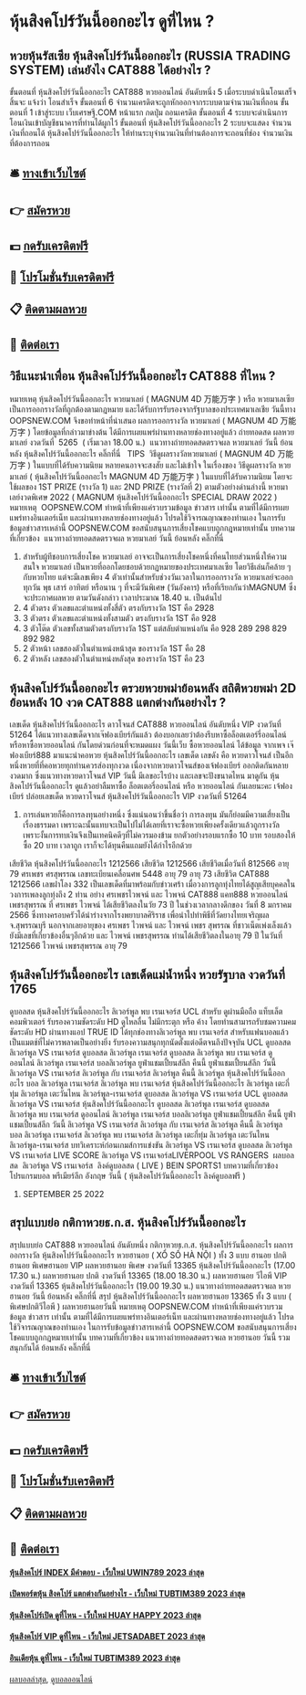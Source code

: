 # หุ้นสิงคโปร์วันนี้ออกอะไร ดูที่ไหน ?
## หวยหุ้นรัสเซีย หุ้นสิงคโปร์วันนี้ออกอะไร (RUSSIA TRADING SYSTEM) เล่นยังไง CAT888 ได้อย่างไร ?
ขั้นตอนที่ หุ้นสิงคโปร์วันนี้ออกอะไร CAT888 หวยออนไลน์ อันดับหนึ่ง 5 เมื่อระบบดำเนินโอนเสร็จสิ้นจะ แจ้งว่า โอนสำเร็จ
ขั้นตอนที่ 6 จำนวนเครดิตจะถูกหักออกจากระบบตามจำนวนเงินที่ถอน
ขั้นตอนที่ 1 เข้าสู่ระบบ เว็บเศรษฐี.COM หน้าแรก กดปุ่ม ถอนเครดิต
ขั้นตอนที่ 4 ระบบจะดำเนินการโอนเงินเข้าบัญชีธนาคารที่ท่านได้ผูกไว้
ขั้นตอนที่ หุ้นสิงคโปร์วันนี้ออกอะไร 2 ระบบจะแสดง จำนวนเงินที่ถอนได้ หุ้นสิงคโปร์วันนี้ออกอะไร ให้ท่านระบุจำนวนเงินที่ท่านต้องการจะถอนที่ช่อง จำนวนเงินที่ต้องการถอน

## 🛎 [ทางเข้าเว็บไซต์](https://bit.ly/3BG5bNw)
## 👉 [สมัครหวย](https://bit.ly/3BG5bNw)
## 💵 [กดรับเครดิตฟรี](https://bit.ly/3C3mvgS)
## 👑 [โปรโมชั่นรับเครดิตฟรี](https://bit.ly/3C3mvgS)
## 📋 [ติดตามผลหวย](https://bit.ly/3C3mvgS)
## 📱 [ติดต่อเรา](https://bit.ly/3C3mvgS)

## วิธีแนะนำเพื่อน หุ้นสิงคโปร์วันนี้ออกอะไร CAT888 ที่ไหน ?
หมายเหตุ หุ้นสิงคโปร์วันนี้ออกอะไร หวยมาเลย์ ( MAGNUM 4D 万能万字 ) หรือ หวยมาเลเซีย เป็นการออกรางวัลที่ถูกต้องตามกฎหมาย และได้รับการรับรองจากรัฐบาลของประเทศมาเลเชีย
วันนี้ทาง OOPSNEW.COM จึงขอทำหน้าที่นำเสนอ ผลการออกรางวัล หวยมาเลย์ ( MAGNUM 4D 万能万字 ) โดยข้อมูลที่กล่าวมาข่างต้น ได้มีการเผยแพร่ผ่านทางหลายช่องทางอยู่แล้ว
ถ่ายทอดสด ผลหวยมาเลย์ งวดวันที่  5265  ( เริ่มเวลา 18.00 น.)
 แนวทางถ่ายทอดสดตรวจผล หวยมาเลย์ วันนี้ ย้อนหลัง หุ้นสิงคโปร์วันนี้ออกอะไร คลิ๊กที่นี่  
TIPS  วิธีดูผลรางวัลหวยมาเลย์ ( MAGNUM 4D 万能万字 ) ในแบบที่ได้รับความนิยม
หลายคนอาจจะสงสัย และไม่เข้าใจ ในเรื่องของ วิธีดูผลรางวัล หวยมาเลย์ ( หุ้นสิงคโปร์วันนี้ออกอะไร MAGNUM 4D 万能万字 ) ในแบบที่ได้รับความนิยม โดยจะใช้ผลของ 1ST PRIZE (รางวัล 1) และ 2ND PRIZE (รางวัลที่ 2) ตามตัวอย่างด่านล่างนี้
หวยมาเลย์งวดพิเศษ 2022 ( MAGNUM หุ้นสิงคโปร์วันนี้ออกอะไร SPECIAL DRAW 2022 )
หมายเหตุ  OOPSNEW.COM ทำหน้าที่เพียงแค่รวบรวมข้อมูล ข่าวสาร เท่านั้น ตามที่ได้มีการเผยแพร่ทางอินเตอร์เน็ท และผ่านทางหลายช่องทางอยู่แล้ว โปรดใช้วิจารณญาณของท่านเอง ในการรับข้อมูลข่าวสารเหล่านี้ OOPSNEW.COM ขอสนับสนุนการเสี่ยงโชคแบบถูกกฎหมายเท่านั้น
บทความที่เกี่ยวข้อง
 แนวทางถ่ายทอดสดตรวจผล หวยมาเลย์ วันนี้ ย้อนหลัง คลิ๊กที่นี่  
1. สำหรับผู้ทีชอบการเสี่ยงโชค หวยมาเลย์ อาจจะเป็นการเสี่ยงโชคหนึ่งที่คนไทยส่วนหนึ่งให้ความสนใจ หวยมาเลย์ เป็นหวยที่ออกโดยชอบด้วยกฏหมายของประเทศมาเลเซีย โดยวิธีเล่นก็คล้าย ๆ กับหวยไทย แต่จะมีเลขเพียง 4 ตัวเท่านั้นสำหรับช่วงวันเวลาในการออกรางวัล หวยมาเลย์จะออกทุกวัน พุธ เสาร์ อาทิตย์ หรือนาน ๆ ที่จะมีวันพิเศษ (วันอังคาร) หรือที่เรียกกันว่าMAGNUM ซึ่งจะประกาศผลหวย ตามวันดังกล่าว เวลาประมาณ 18.40 น. เป็นต้นไป
2. 4 ตัวตรง ตัวเลขและตำแหน่งทั้งสี่ตัว ตรงกับรางวัล 1ST คือ 2928
3. 3 ตัวตรง ตัวเลขและตำแหน่งทั้งสามตัว ตรงกับรางวัล 1ST คือ 928
4. 3 ตัวโต๊ด ตัวเลขทั้งสามตัวตรงกับรางวัล 1ST แต่สลับตำแหน่งกัน คือ 928 289 298 829 892 982
5. 2 ตัวหน้า เลขสองตัวในตำแหน่งหน้าสุด ของรางวัล 1ST คือ 28
6. 2 ตัวหลัง เลขสองตัวในตำแหน่งหลังสุด ของรางวัล 1ST คือ 23

## หุ้นสิงคโปร์วันนี้ออกอะไร ตรวยหวยพม่าย้อนหลัง สถิติหวยพม่า 2D ย้อนหลัง 10 งวด CAT888 แตกต่างกันอย่างไร ?
เลขเด็ด หุ้นสิงคโปร์วันนี้ออกอะไร ดาวโจนส์ CAT888 หวยออนไลน์ อันดับหนึ่ง VIP งวดวันที่ 51264
ได้แนวทางเลขเด็ดจากเจ๊ฟองเบียร์กันแล้ว ต้องบอกเลยว่าต้องรีบหาซื้อล็อตเตอร์รี่ออนไลน์ หรือหาซื้อหวยออนไลน์ กันโดยด่วนก่อนที่จะหมดแผง
วันนี้เว็บ ซื้อหวยออนไลน์ ได้ข้อมูล จากเพจ เจ๊ฟองเบียร์888 มาแนะนำคอหวย หุ้นสิงคโปร์วันนี้ออกอะไร เลขเด็ด เลขดัง คือ หวยดาวโจนส์ เป็นอีกหนึ่งหวยที่ที่คอหวยทุกท่านควรส่องทุกงวด เนื่องจากหวยดาวโจนส์ของเจ้ฟองเบียร์ ออกติดกันหลายงวดมาก ซึ่งแนวทางหวยดาวโจนส์ VIP วันนี้ มีเลขอะไรบ้าง และเลขจะปังขนาดไหน มาดูกัน หุ้นสิงคโปร์วันนี้ออกอะไร ดูแล้วอย่าลืมหาซื้อ ล็อตเตอรี่ออนไลน์ หรือ หวยออนไลน์ กันเลยนะคะ
เจ้ฟองเบียร์ ปล่อยเลขเด็ด หวยดาวโจนส์ หุ้นสิงคโปร์วันนี้ออกอะไร VIP งวดวันที่ 51264
1. การเล่นหวยก็คือการลงทุนอย่างหนึ่ง ซึ่งแน่นอนว่าขึ้นชื่อว่า การลงทุน มันก็ย่อมมีความเสี่ยงเป็นเรื่องธรรมดา เพราะฉะนั้นแทบจะเป็นไปไม่ได้เลยที่เราจะซื้อหวยเพียงครั้งเดียวแล้วถูกรางวัล เพราะงั้นการทบเงินจึงเป็นเทคนิคดีๆที่ไม่ควรมองข้าม ยกตัวอย่างรอบแรกซื้อ 10 บาท รอบสองให้ซื้อ 20 บาท เวลาถูก เราก็จะได้ทุนคืนแถมยังได้กำไรอีกด้วย

เสียชีวิต หุ้นสิงคโปร์วันนี้ออกอะไร 1212566
เสียชีวิต 1212566
เสียชีวิตเมื่อวันที่ 812566
อายุ 79
ศรเพชร ศรสุพรรณ
เลขทะเบียนเคลื่อนศพ 5448
อายุ 79
อายุ 73
เสียชีวิต CAT888 1212566
เลขฝาโลง 332
เป็นเลขเด็ดที่มาพร้อมกับข่าวเศร้า เมื่อวงการลูกทุ่งไทยได้สูญเสียบุคคลในวงการเพลงลูกทุ่งถึง 2 ท่าน อย่าง ศรเพชรไวพจน์ และ ไวพจน์ CAT888 แคท888 หวยออนไลน์ เพชรสุพรรณ ที่ ศรเพชร ไวพจน์ ได้เสียชีวิตลงในวัย 73 ปี ในช่วงเวลากลางดึกของ วันที่ 8 มกราคม 2566 ซึ่งทางครอบครัวได้นำร่างจากโรงพยาบาลศิริราช เพื่อนำไปทำพิธีที่วัดยางไทยเจริญผล จ.สุพรรณบุรี
นอกจากเลยอายุของ ศรเพชร ไวพจน์ และ ไวพจน์ เพชร สุพรรณ ที่ชาวเน็ตเพ่งเล็งแล้ว ยังมีเลขที่เกี่ยวข้องอื่นๆอีกด้วย
และ ไวพจน์ เพชรสุพรรณ ท่านได้เสียชีวิตลงในอายุ 79 ปี ในวันที่ 1212566
ไวพจน์ เพชรสุพรรณ
อายุ 79

## หุ้นสิงคโปร์วันนี้ออกอะไร เลขเด็ดแม่น้ำหนึ่ง หวยรัฐบาล งวดวันที่ 1765
ดูบอลสด หุ้นสิงคโปร์วันนี้ออกอะไร ลิเวอร์พูล พบ เรนเจอร์ส UCL สำหรับ ดูผ่านมือถือ แท็บเล็ต คอมพิวเตอร์ รับรองความชัดระดับ HD ดูไหลลื่น ไม่มีกระตุก หรือ ค้าง โดยท่านสามารถรับชมความคมชัดระดับ HD ผ่านทางแอป TRUE ID ได้ทุกช่องทางลิเวอร์พูล พบ เรนเจอร์ส สำหรับแฟนบอลแล้ว เป็นแมตช์ที่ไม่ควรพลาดเป็นอย่างยิ่ง รับรองความสนุกทุกนัดตั้งแต่อดีตจนถึงปัจจุบัน
UCL ดูบอลสด ลิเวอร์พูล VS เรนเจอร์ส ดูบอลสด ลิเวอร์พูล เรนเจอร์ส ดูบอลสด ลิเวอร์พูล พบ เรนเจอร์ส ดูออนไลน์ ลิเวอร์พูล เรนเจอร์ส บอลลิเวอร์พูล ยูฟ่าแชมเปี้ยนส์ลีก คืนนี้ ยูฟ่าแชมเปี้ยนส์ลีก วันนี้ ลิเวอร์พูล VS เรนเจอร์ส ลิเวอร์พูล กับ เรนเจอร์ส ลิเวอร์พูล คืนนี้ ลิเวอร์พูล หุ้นสิงคโปร์วันนี้ออกอะไร บอล ลิเวอร์พูล เรนเจอร์ส ลิเวอร์พูล พบ เรนเจอร์ส หุ้นสิงคโปร์วันนี้ออกอะไร ลิเวอร์พูล เตะกี่ทุ่ม ลิเวอร์พูล เตะวันไหน ลิเวอร์พูล-เรนเจอร์ส
ดูบอลสด ลิเวอร์พูล VS เรนเจอร์ส
UCL ดูบอลสด ลิเวอร์พูล VS เรนเจอร์ส หุ้นสิงคโปร์วันนี้ออกอะไร ดูบอลสด ลิเวอร์พูล เรนเจอร์ส ดูบอลสด ลิเวอร์พูล พบ เรนเจอร์ส ดูออนไลน์ ลิเวอร์พูล เรนเจอร์ส บอลลิเวอร์พูล ยูฟ่าแชมเปี้ยนส์ลีก คืนนี้ ยูฟ่าแชมเปี้ยนส์ลีก วันนี้ ลิเวอร์พูล VS เรนเจอร์ส ลิเวอร์พูล กับ เรนเจอร์ส ลิเวอร์พูล คืนนี้ ลิเวอร์พูล บอล ลิเวอร์พูล เรนเจอร์ส ลิเวอร์พูล พบ เรนเจอร์ส ลิเวอร์พูล เตะกี่ทุ่ม ลิเวอร์พูล เตะวันไหน ลิเวอร์พูล-เรนเจอร์ส
บทวิเคราะห์ก่อนเกมส์การแข่งขัน ลิเวอร์พูล VS เรนเจอร์ส
ดูบอลสด ลิเวอร์พูล VS เรนเจอร์ส
LIVE SCORE ลิเวอร์พูล VS เรนเจอร์สLIVERPOOL VS RANGERS
 ผลบอลสด  ลิเวอร์พูล VS เรนเจอร์ส 
ลิงค์ดูบอลสด ( LIVE )
 BEIN SPORTS1 
บทความที่เกี่ยวข้อง
โปรแกรมบอล พรีเมียร์ลีก อังกฤษ วันนี้ ( หุ้นสิงคโปร์วันนี้ออกอะไร ลิงค์ดูบอลฟรี )
1. SEPTEMBER 25 2022

## สรุปแบบย่อ กติกาหวยธ.ก.ส. หุ้นสิงคโปร์วันนี้ออกอะไร
สรุปแบบย่อ CAT888 หวยออนไลน์ อันดับหนึ่ง กติกาหวยธ.ก.ส. หุ้นสิงคโปร์วันนี้ออกอะไร ผลการออกรางวัล หุ้นสิงคโปร์วันนี้ออกอะไร หวยฮานอย ( XỔ SỐ HÀ NỘI ) ทั้ง 3 แบบ ฮานอย ปกติฮานอย พิเศษฮานอย VIP
ผลหวยฮานอย พิเศษ งวดวันที่ 13365 หุ้นสิงคโปร์วันนี้ออกอะไร (17.00 17.30 น.)
ผลหวยฮานอย ปกติ งวดวันที่ 13365 (18.00 18.30 น.)
ผลหวยฮานอย วีไอพี VIP งวดวันที่ 13365 หุ้นสิงคโปร์วันนี้ออกอะไร (19.00 19.30 น.)
 แนวทางถ่ายทอดสดตรวจผล หวยฮานอย วันนี้ ย้อนหลัง คลิ๊กที่นี่ 
สรุป หุ้นสิงคโปร์วันนี้ออกอะไร ผลหวยฮานอย 13365 ทั้ง 3 แบบ ( พิเศษปกติวีไอพี ) ผลหวยฮานอยวันนี้
หมายเหตุ OOPSNEW.COM ทำหน้าที่เพียงแค่รวบรวมข้อมูล ข่าวสาร เท่านั้น ตามที่ได้มีการเผยแพร่ทางอินเตอร์เน็ท และผ่านทางหลายช่องทางอยู่แล้ว โปรดใช้วิจารณญาณของท่านเอง ในการรับข้อมูลข่าวสารเหล่านี้ OOPSNEW.COM ขอสนับสนุนการเสี่ยงโชคแบบถูกกฎหมายเท่านั้น
บทความที่เกี่ยวข้อง
แนวทางถ่ายทอดสดตรวจผล หวยฮานอย วันนี้ รวมสนุกกันได้ ย้อนหลัง คลิ๊กที่นี่

## 🛎 [ทางเข้าเว็บไซต์](https://bit.ly/3BG5bNw)
## 👉 [สมัครหวย](https://bit.ly/3BG5bNw)
## 💵 [กดรับเครดิตฟรี](https://bit.ly/3C3mvgS)
## 👑 [โปรโมชั่นรับเครดิตฟรี](https://bit.ly/3C3mvgS)
## 📋 [ติดตามผลหวย](https://bit.ly/3C3mvgS)
## 📱 [ติดต่อเรา](https://bit.ly/3C3mvgS)

#### [หุ้นสิงคโปร์ INDEX มีคำตอบ - เว็บใหม่ UWIN789 2023 ล่าสุด](https://atom.io/themes/หุ้นสิงคโปร์%20index%20มีคำตอบ%20-%20เว็บใหม่%20uwin789%202023%20ล่าสุด)
#### [เปิดพอร์ตหุ้น สิงคโปร์ แตกต่างกันอย่างไร - เว็บใหม่ TUBTIM389 2023 ล่าสุด](https://atom.io/themes/เปิดพอร์ตหุ้น%20สิงคโปร์%20แตกต่างกันอย่างไร%20-%20เว็บใหม่%20tubtim389%202023%20ล่าสุด)
#### [หุ้นสิงคโปร์เปิด ดูที่ไหน - เว็บใหม่ HUAY HAPPY 2023 ล่าสุด](https://atom.io/themes/หุ้นสิงคโปร์เปิด%20ดูที่ไหน%20-%20เว็บใหม่%20huay%20happy%202023%20ล่าสุด)
#### [หุ้นสิงคโปร์ VIP ดูที่ไหน - เว็บใหม่ JETSADABET 2023 ล่าสุด](https://atom.io/themes/หุ้นสิงคโปร์%20vip%20ดูที่ไหน%20-%20เว็บใหม่%20jetsadabet%202023%20ล่าสุด)
#### [อินเดียหุ้น ดูที่ไหน - เว็บใหม่ TUBTIM389 2023 ล่าสุด](https://atom.io/themes/อินเดียหุ้น%20ดูที่ไหน%20-%20เว็บใหม่%20tubtim389%202023%20ล่าสุด)

[ผลบอลล่าสุด](https://siamsport.tv "ผลบอลล่าสุด"), [ดูบอลออนไลน์](https://siamsport.tv/ดูบอลสด "ดูบอลออนไลน์")